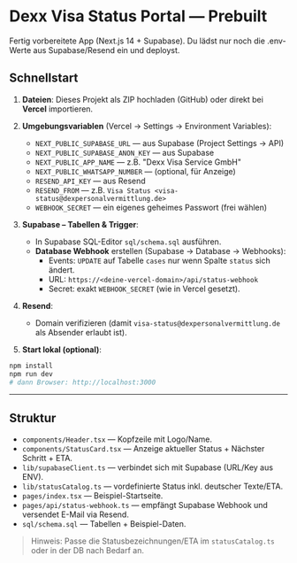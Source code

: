 # Dexx Visa Status Portal — Prebuilt

Fertig vorbereitete App (Next.js 14 + Supabase). Du lädst nur noch die .env-Werte aus Supabase/Resend ein und deployst.

## Schnellstart

1) **Dateien**: Dieses Projekt als ZIP hochladen (GitHub) oder direkt bei **Vercel** importieren.
2) **Umgebungsvariablen** (Vercel → Settings → Environment Variables):
   - `NEXT_PUBLIC_SUPABASE_URL` — aus Supabase (Project Settings → API)
   - `NEXT_PUBLIC_SUPABASE_ANON_KEY` — aus Supabase
   - `NEXT_PUBLIC_APP_NAME` — z.B. "Dexx Visa Service GmbH"
   - `NEXT_PUBLIC_WHATSAPP_NUMBER` — (optional, für Anzeige)
   - `RESEND_API_KEY` — aus Resend
   - `RESEND_FROM` — z.B. `Visa Status <visa-status@dexpersonalvermittlung.de>`
   - `WEBHOOK_SECRET` — ein eigenes geheimes Passwort (frei wählen)

3) **Supabase – Tabellen & Trigger**:
   - In Supabase SQL-Editor `sql/schema.sql` ausführen.
   - **Database Webhook** erstellen (Supabase → Database → Webhooks):
     - Events: `UPDATE` auf Tabelle `cases` nur wenn Spalte `status` sich ändert.
     - URL: `https://<deine-vercel-domain>/api/status-webhook`
     - Secret: exakt `WEBHOOK_SECRET` (wie in Vercel gesetzt).

4) **Resend**:
   - Domain verifizieren (damit `visa-status@dexpersonalvermittlung.de` als Absender erlaubt ist).

5) **Start lokal (optional)**:
```bash
npm install
npm run dev
# dann Browser: http://localhost:3000
```

---

## Struktur

- `components/Header.tsx` — Kopfzeile mit Logo/Name.
- `components/StatusCard.tsx` — Anzeige aktueller Status + Nächster Schritt + ETA.
- `lib/supabaseClient.ts` — verbindet sich mit Supabase (URL/Key aus ENV).
- `lib/statusCatalog.ts` — vordefinierte Status inkl. deutscher Texte/ETA.
- `pages/index.tsx` — Beispiel-Startseite.
- `pages/api/status-webhook.ts` — empfängt Supabase Webhook und versendet E-Mail via Resend.
- `sql/schema.sql` — Tabellen + Beispiel-Daten.

> Hinweis: Passe die Statusbezeichnungen/ETA im `statusCatalog.ts` oder in der DB nach Bedarf an.
